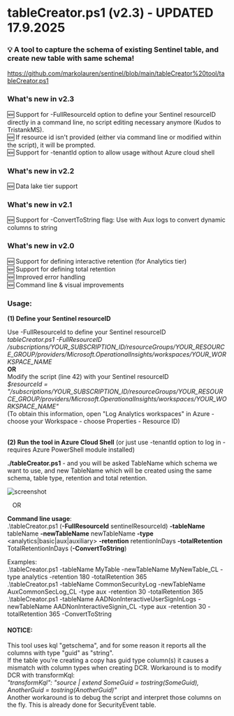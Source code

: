 # tableCreator.ps1 (v2.3) - UPDATED 17.9.2025
### 💡 A tool to capture the schema of existing Sentinel table, and create new table with same schema!
https://github.com/markolauren/sentinel/blob/main/tableCreator%20tool/tableCreator.ps1

### What's new in v2.3
🆕 Support for -FullResourceId option to define your Sentinel resourceID directly in a command line, no script editing necessary anymore (Kudos to TristankMS). <br/> 
🆕 If resource id isn't provided (either via command line or modified within the script), it will be prompted. <br/> 
🆕 Support for -tenantId option to allow usage without Azure cloud shell <br/> 

### What's new in v2.2
🆕 Data lake tier support <br/> 

### What's new in v2.1
🆕 Support for -ConvertToString flag: Use with Aux logs to convert dynamic columns to string <br/> 

### What's new in v2.0
🆕 Support for defining interactive retention (for Analytics tier) <br/>
🆕 Support for defining total retention <br/>
🆕 Improved error handling <br/>
🆕 Command line & visual improvements <br/>

### Usage:

**(1) Define your Sentinel resourceID**  <br/>

Use -FullResourceId to define your Sentinel resourceID <br/>
_tableCreator.ps1 -FullResourceID /subscriptions/YOUR_SUBSCRIPTION_ID/resourceGroups/YOUR_RESOURCE_GROUP/providers/Microsoft.OperationalInsights/workspaces/YOUR_WORKSPACE_NAME_ <br/>
**OR** <br/>
Modify the script (line 42) with your Sentinel resourceID <br/>
_$resourceId = "/subscriptions/YOUR_SUBSCRIPTION_ID/resourceGroups/YOUR_RESOURCE_GROUP/providers/Microsoft.OperationalInsights/workspaces/YOUR_WORKSPACE_NAME"_ <br/>
 (To obtain this information, open "Log Analytics workspaces" in Azure - choose your Workspace - choose Properties - Resource ID)<br/><br/>

**(2) Run the tool in Azure Cloud Shell** (or just use -tenantId option to log in - requires Azure PowerShell module installed)

**./tableCreator.ps1** - and you will be asked TableName which schema we want to use, and new TableName which will be created using the same schema, table type, retention and total retention.

![screenshot](https://github.com/user-attachments/assets/951c0756-0bf8-474f-9712-9308c066d879)

&nbsp;&nbsp;&nbsp;OR

**Command line usage**:<br/>
.\tableCreator.ps1 (**-FullResourceId** sentinelResourceId) **-tableName** tableName **-newTableName** newTableName **-type** <analytics|basic|aux|auxiliary> **-retention** retentionInDays **-totalRetention** TotalRetentionInDays (**-ConvertToString**) <br/>

Examples: <br/>
.\tableCreator.ps1 -tableName MyTable -newTableName MyNewTable_CL -type analytics -retention 180 -totalRetention 365 <br/>
.\tableCreator.ps1 -tableName CommonSecurityLog -newTableName AuxCommonSecLog_CL -type aux -retention 30 -totalRetention 365 <br/>
.\tableCreator.ps1 -tableName AADNonInteractiveUserSignInLogs -newTableName AADNonInteractiveSignin_CL -type aux -retention 30 -totalRetention 365 -ConvertToString <br/>


#### NOTICE: 
This tool uses kql "getschema", and for some reason it reports all the columns with type "guid" as "string". <br/>
If the table you're creating a copy has guid type column(s) it causes a mismatch with column types when creating DCR. Workaround is to modify DCR with transformKql:<br/>
_"transformKql": "source | extend SomeGuid = tostring(SomeGuid), AnotherGuid = tostring(AnotherGuid)"_ <br/>
Another workaround is to debug the script and interpret those columns on the fly. This is already done for SecurityEvent table. 
